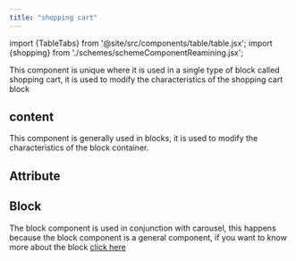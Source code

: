 ```yaml
---
title: "shopping cart"
---
```


import {TableTabs} from '@site/src/components/table/table.jsx';
import {shopping} from './schemes/schemeComponentReamining.jsx';

This component is unique where it is used in a single type of block called shopping cart, it is used to modify the characteristics of the shopping cart block

## content
This component is generally used in blocks, it is used to modify the characteristics of the block container.


## Attribute
<TableTabs tabsContent={shopping} />

## Block
The block component is used in conjunction with carousel, this happens because the block component is a general component, if you want to know more about the block [click here](./block)